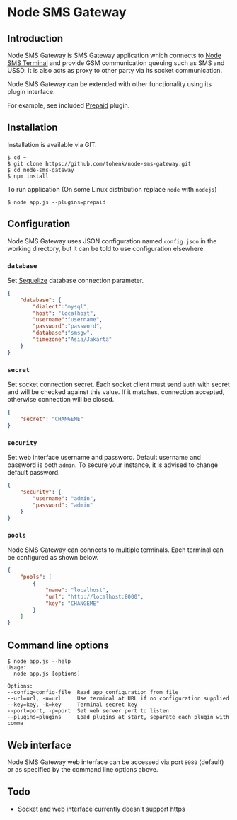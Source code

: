 # Node SMS Gateway

## Introduction

Node SMS Gateway is SMS Gateway application which connects to
[Node SMS Terminal](https://github.com/tohenk/node-sms-terminal) and provide
GSM communication queuing such as SMS and USSD. It is also acts as proxy to
other party via its socket communication.

Node SMS Gateway can be extended with other functionality using its plugin
interface.

For example, see included [Prepaid](/plugins/prepaid/index.js) plugin.

## Installation

Installation is available via GIT.

```
$ cd ~
$ git clone https://github.com/tohenk/node-sms-gateway.git
$ cd node-sms-gateway
$ npm install
```

To run application (On some Linux distribution replace `node` with `nodejs`)

```
$ node app.js --plugins=prepaid
```

## Configuration

Node SMS Gateway uses JSON configuration named `config.json` in the working
directory, but it can be told to use configuration elsewhere.

### `database`

Set [Sequelize](http://docs.sequelizejs.com/) database connection parameter.

```json
{
    "database": {
        "dialect":"mysql",
        "host": "localhost",
        "username":"username",
        "password":"password",
        "database":"smsgw",
        "timezone":"Asia/Jakarta"
    }
}
```

### `secret`

Set socket connection secret. Each socket client must send `auth` with secret
and will be checked against this value. If it matches, connection accepted,
otherwise connection will be closed.

```json
{
    "secret": "CHANGEME"
}
```

### `security`

Set web interface username and password. Default username and password is both
`admin`. To secure your instance, it is advised to change default password.

```json
{
    "security": {
        "username": "admin",
        "password": "admin"
    }
}
```

### `pools`

Node SMS Gateway can connects to multiple terminals. Each terminal can be
configured as shown below.

```json
{
    "pools": [
        {
            "name": "localhost",
            "url": "http://localhost:8000",
            "key": "CHANGEME"
        }
    ]
}
```

## Command line options

```
$ node app.js --help
Usage:
  node app.js [options]

Options:
--config=config-file  Read app configuration from file
--url=url, -u=url     Use terminal at URL if no configuration supplied
--key=key, -k=key     Terminal secret key
--port=port, -p=port  Set web server port to listen
--plugins=plugins     Load plugins at start, separate each plugin with comma
```

## Web interface

Node SMS Gateway web interface can be accessed via port `8080` (default) or as
specified by the command line options above.

## Todo

- Socket and web interface currently doesn't support https